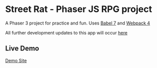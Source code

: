 # Street Rat - Phaser JS RPG project

A Phaser 3 project for practice and fun. Uses [Babel 7](https://babeljs.io) and [Webpack 4](https://webpack.js.org/)

All further development updates to this app will occur [here](https://aaatowing.duckdns.org/gitea/SneezeAttack/street-rat)

## Live Demo
[Demo Site](https://aaatowing.duckdns.org/street-rat)
